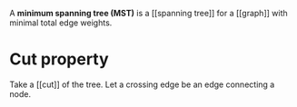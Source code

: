 A **minimum spanning tree (MST)** is a [[spanning tree]] for a [[graph]] with minimal total edge weights.

# Cut property

Take a [[cut]] of the tree. Let a crossing edge be an edge connecting a node. 

